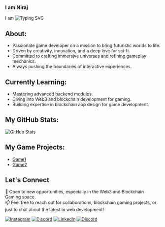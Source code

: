 ### I am Niraj

I am <img src="https://readme-typing-svg.herokuapp.com?font=Fira+Code&pause=1000&color=F7F7F7&width=435&lines=3D%20Artist,Indie%20&%20Web3%20Game%20Developer,Animator&loop=true" alt="Typing SVG" />

## About:
- Passionate game developer on a mission to bring futuristic worlds to life.
- Driven by creativity, innovation, and a deep love for sci-fi.
- Committed to crafting immersive universes and refining gameplay mechanics.
- Always pushing the boundaries of interactive experiences.

## Currently Learning:
- Mastering advanced backend modules.
- Diving into Web3 and blockchain development for gaming.
- Building expertise in blockchain app design for game development.

## My GitHub Stats:
![GitHub Stats](https://github-readme-stats.vercel.app/api?username=NirajArts&show_icons=true&theme=radical)

## My Game Projects:
- [Game1](#)
- [Game2](#)

## Let's Connect
🌟 Open to new opportunities, especially in the Web3 and Blockchain Gaming space.  
📫 Feel free to reach out for collaborations, blockchain gaming projects, or just to chat about the latest in web development!

[![Instagram](https://img.shields.io/badge/Instagram-E4405F?style=for-the-badge&logo=instagram&logoColor=white)](https://www.instagram.com/) 
[![Discord](https://img.shields.io/badge/Discord-7289DA?style=for-the-badge&logo=discord&logoColor=white)](https://discord.com/) 
[![LinkedIn](https://img.shields.io/badge/LinkedIn-0A66C2?style=for-the-badge&logo=linkedin&logoColor=white)](https://linkedin.com/) 
[![Discord](https://img.shields.io/badge/Discord-7289DA?style=for-the-badge&logo=discord&logoColor=white)](https://discord.com/)

